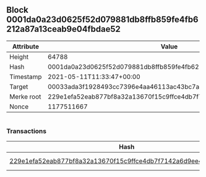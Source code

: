 ## Block 0001da0a23d0625f52d079881db8ffb859fe4fb6212a87a13ceab9e04fbdae52

Attribute | Value
--- | ---
Height | 64788
Hash | 0001da0a23d0625f52d079881db8ffb859fe4fb6212a87a13ceab9e04fbdae52
Timestamp | 2021-05-11T11:33:47+00:00
Target | 00033ada3f1928493cc7396e4aa46113ac43bc7ac52aab5d08e3934913716f64
Merke root | 229e1efa52eab877bf8a32a13670f15c9ffce4db7f7142a6d9ee42081f36c823
Nonce | 1177511667

```

```

### Transactions

Hash | Amount
--- | ---
[229e1efa52eab877bf8a32a13670f15c9ffce4db7f7142a6d9ee42081f36c823](229e1efa52eab877bf8a32a13670f15c9ffce4db7f7142a6d9ee42081f36c823.md) | 10.00000000 SKEPTI 
